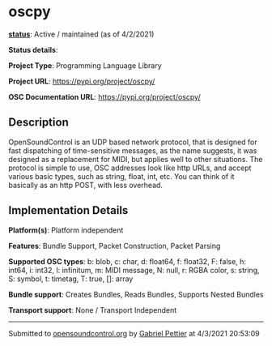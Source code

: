 # oscpy

**[status](../implementation-status.html)**: Active / maintained (as of 4/2/2021)

**Status details**: 


**Project Type**: Programming Language Library

**Project URL**: <https://pypi.org/project/oscpy/>

**OSC Documentation URL**: <https://pypi.org/project/oscpy/>

## Description

OpenSoundControl is an UDP based network protocol, that is designed for fast dispatching of time-sensitive messages, as the name suggests, it was designed as a replacement for MIDI, but applies well to other situations. The protocol is simple to use, OSC addresses look like http URLs, and accept various basic types, such as string, float, int, etc. You can think of it basically as an http POST, with less overhead.

## Implementation Details

**Platform(s)**: Platform independent

**Features**: Bundle Support, Packet Construction, Packet Parsing

**Supported OSC types**: b: blob, c: char, d: float64, f: float32, F: false, h: int64, i: int32, I: infinitum, m: MIDI message, N: null, r: RGBA color, s: string, S: symbol, t: timetag, T: true, []: array

**Bundle support**: Creates Bundles, Reads Bundles, Supports Nested Bundles

**Transport support**: None / Transport Independent

---
Submitted to [opensoundcontrol.org](https://opensoundcontrol.org) by [Gabriel Pettier](https://pypi.org/project/oscpy/) at 4/3/2021 20:53:09
